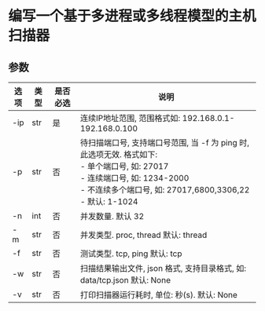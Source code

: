 # 编写一个基于多进程或多线程模型的主机扫描器

## 参数

| 选项 | 类型 | 是否必选 | 说明 |
| --- | --- | --- |  --- |
| -ip | str | 是 | 连续IP地址范围, 范围格式如: 192.168.0.1-192.168.0.100
| -p | str | 否 | 待扫描端口号, 支持端口号范围, 当 -f 为 ping 时, 此选项无效. 格式如下: <br/>- 单个端口号, 如: 27017<br/>- 连续端口号, 如: 1234-2000<br/>- 不连续多个端口号, 如: 27017,6800,3306,22<br/>- 默认: 1-1024
| -n  | int | 否 | 并发数量. 默认 32
| -m  | str | 否 | 并发类型. proc, thread 默认: thread 
| -f  | str | 否 | 测试类型. tcp, ping 默认: tcp
| -w  | str | 否 | 扫描结果输出文件, json 格式, 支持目录格式, 如: data/tcp.json 默认: None
| -v  | str | 否 | 打印扫描器运行耗时, 单位: 秒(s). 默认: None


